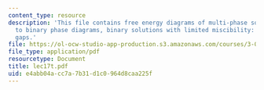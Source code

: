 ```yaml
---
content_type: resource
description: 'This file contains free energy diagrams of multi-phase solutions1, introduction
  to binary phase diagrams, binary solutions with limited miscibility: miscibility
  gaps.'
file: https://ol-ocw-studio-app-production.s3.amazonaws.com/courses/3-012-fundamentals-of-materials-science-fall-2005/e4abb04acc7a7b31d1c0964d8caa225f_lec17t.pdf
file_type: application/pdf
resourcetype: Document
title: lec17t.pdf
uid: e4abb04a-cc7a-7b31-d1c0-964d8caa225f
---
```

